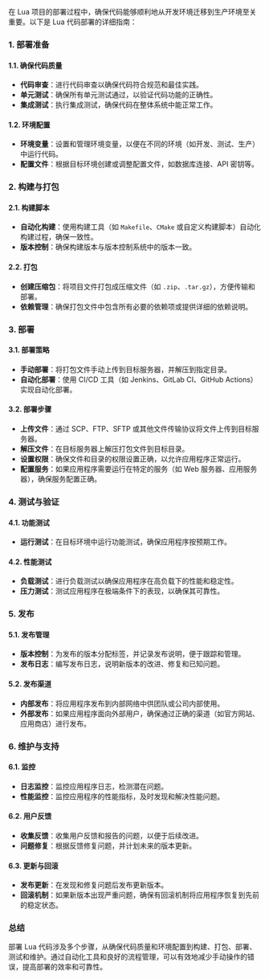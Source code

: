 在 Lua 项目的部署过程中，确保代码能够顺利地从开发环境迁移到生产环境至关重要。以下是 Lua 代码部署的详细指南：

### 1. **部署准备**

#### **1.1. 确保代码质量**

- **代码审查**：进行代码审查以确保代码符合规范和最佳实践。
- **单元测试**：确保所有单元测试通过，以验证代码功能的正确性。
- **集成测试**：执行集成测试，确保代码在整体系统中能正常工作。

#### **1.2. 环境配置**

- **环境变量**：设置和管理环境变量，以便在不同的环境（如开发、测试、生产）中运行代码。
- **配置文件**：根据目标环境创建或调整配置文件，如数据库连接、API 密钥等。

### 2. **构建与打包**

#### **2.1. 构建脚本**

- **自动化构建**：使用构建工具（如 `Makefile`、`CMake` 或自定义构建脚本）自动化构建过程，确保一致性。
- **版本控制**：确保构建版本与版本控制系统中的版本一致。

#### **2.2. 打包**

- **创建压缩包**：将项目文件打包成压缩文件（如 `.zip`、`.tar.gz`），方便传输和部署。
- **依赖管理**：确保打包文件中包含所有必要的依赖项或提供详细的依赖说明。

### 3. **部署**

#### **3.1. 部署策略**

- **手动部署**：将打包文件手动上传到目标服务器，并解压到指定目录。
- **自动化部署**：使用 CI/CD 工具（如 Jenkins、GitLab CI、GitHub Actions）实现自动化部署。

#### **3.2. 部署步骤**

- **上传文件**：通过 SCP、FTP、SFTP 或其他文件传输协议将文件上传到目标服务器。
- **解压文件**：在目标服务器上解压打包文件到目标目录。
- **设置权限**：确保文件和目录的权限设置正确，以允许应用程序正常运行。
- **配置服务**：如果应用程序需要运行在特定的服务（如 Web 服务器、应用服务器），确保服务配置正确。

### 4. **测试与验证**

#### **4.1. 功能测试**

- **运行测试**：在目标环境中运行功能测试，确保应用程序按预期工作。

#### **4.2. 性能测试**

- **负载测试**：进行负载测试以确保应用程序在高负载下的性能和稳定性。
- **压力测试**：测试应用程序在极端条件下的表现，以确保其可靠性。

### 5. **发布**

#### **5.1. 发布管理**

- **版本控制**：为发布的版本分配标签，并记录发布说明，便于跟踪和管理。
- **发布日志**：编写发布日志，说明新版本的改进、修复和已知问题。

#### **5.2. 发布渠道**

- **内部发布**：将应用程序发布到内部网络中供团队或公司内部使用。
- **外部发布**：如果应用程序面向外部用户，确保通过正确的渠道（如官方网站、应用商店）进行发布。

### 6. **维护与支持**

#### **6.1. 监控**

- **日志监控**：监控应用程序日志，检测潜在问题。
- **性能监控**：监控应用程序的性能指标，及时发现和解决性能问题。

#### **6.2. 用户反馈**

- **收集反馈**：收集用户反馈和报告的问题，以便于后续改进。
- **问题修复**：根据反馈修复问题，并计划未来的版本更新。

#### **6.3. 更新与回滚**

- **发布更新**：在发现和修复问题后发布更新版本。
- **回滚机制**：如果新版本出现严重问题，确保有回滚机制将应用程序恢复到先前的稳定状态。

### 总结

部署 Lua 代码涉及多个步骤，从确保代码质量和环境配置到构建、打包、部署、测试和维护。通过自动化工具和良好的流程管理，可以有效地减少手动操作的错误，提高部署的效率和可靠性。